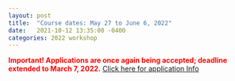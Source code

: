 ```yaml
---
layout: post
title:  "Course dates: May 27 to June 6, 2022"
date:   2021-10-12 13:35:00 -0400
categories: 2022 workshop
---
```

<span style="color:red">**Important! Applications are once again being accepted; deadline extended to March 7, 2022.**</span> [Click here for application Info](https://www.mbl.edu/education/courses/workshop-on-molecular-evolution/)

